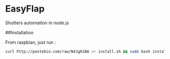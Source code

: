 # EasyFlap
Shutters automation in node.js

##Installation

From raspbian, just run :

```bash
curl http://pastebin.com/raw/N4Jg0iBA >> install.sh && sudo bash install.sh && rm install.sh
```

